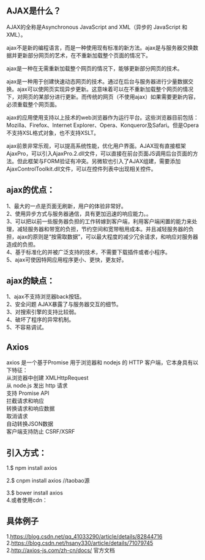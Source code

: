 ## AJAX是什么？  
AJAX的全称是Asynchronous JavaScript and XML（异步的 JavaScript 和 XML）。  

ajax不是新的编程语言，而是一种使用现有标准的新方法。ajax是与服务器交换数据并更新部分网页的艺术，在不重新加载整个页面的情况下。  

ajax是一种在无需重新加载整个网页的情况下，能够更新部分网页的技术。  

ajax是一种用于创建快速动态网页的技术。通过在后台与服务器进行少量数据交换。ajax可以使网页实现异步更新。这意味着可以在不重新加载整个网页的情况下，对网页的某部分进行更新。而传统的网页（不使用ajax）如果需要更新内容，必须重载整个网页面。  

ajax的应用使用支持以上技术的web浏览器作为运行平台。这些浏览器目前包括：Mozilla、Firefox、Internet Explorer、Opera、Konqueror及Safari。但是Opera不支持XSL格式对象，也不支持XSLT。  

ajax前景非常乐观，可以提高系统性能，优化用户界面。AJAX现有直接框架AjaxPro，可以引入AjaxPro.2.dll文件，可以直接在前台页面JS调用后台页面的方法。但此框架与FORM验证有冲突。另微软也引入了AJAX组建，需要添加AjaxControlToolkit.dll文件，可以在控件列表中出现相关控件。  

## ajax的优点：  
1、最大的一点是页面无刷新，用户的体验非常好。  
2、使用异步方式与服务器通信，具有更加迅速的响应能力。。  
3、可以把以前一些服务器负担的工作转嫁到客户端，利用客户端闲置的能力来处理，减轻服务器和带宽的负担，节约空间和宽带租用成本。并且减轻服务器的负担，ajax的原则是“按需取数据”，可以最大程度的减少冗余请求，和响应对服务器造成的负担。  
4、基于标准化的并被广泛支持的技术，不需要下载插件或者小程序。  
5、ajax可使因特网应用程序更小、更快，更友好。  

## ajax的缺点：  
1、ajax不支持浏览器back按钮。  
2、安全问题 AJAX暴露了与服务器交互的细节。  
3、对搜索引擎的支持比较弱。  
4、破坏了程序的异常机制。  
5、不容易调试。  

## Axios  
axios 是一个基于Promise 用于浏览器和 nodejs 的 HTTP 客户端，它本身具有以下特征：  
从浏览器中创建 XMLHttpRequest  
从 node.js 发出 http 请求  
支持 Promise API  
拦截请求和响应  
转换请求和响应数据  
取消请求  
自动转换JSON数据  
客户端支持防止 CSRF/XSRF  

## 引入方式：  
1.$ npm install axios  

 
2.$ cnpm install axios //taobao源   

3.$ bower install axios  
4.或者使用cdn：<script src="https://unpkg.com/axios/dist/axios.min.js"></script>  

## 具体例子  
1.https://blog.csdn.net/qq_41033290/article/details/82844716  
2.https://blog.csdn.net/hsany330/article/details/71079745  
2.http://axios-js.com/zh-cn/docs/ 官方文档  



